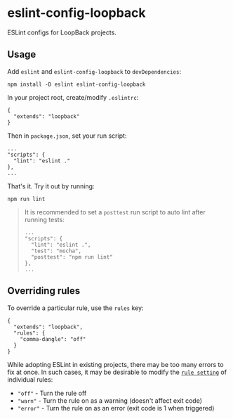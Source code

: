 # eslint-config-loopback

ESLint configs for LoopBack projects.

## Usage

Add `eslint` and `eslint-config-loopback` to `devDependencies`:

```
npm install -D eslint eslint-config-loopback
```

In your project root, create/modify `.eslintrc`:

```
{
  "extends": "loopback"
}
```

Then in `package.json`, set your run script:

```
...
"scripts": {
  "lint": "eslint ."
},
...
```

That's it. Try it out by running:

```
npm run lint
```

> It is recommended to set a `posttest` run script to auto lint after
> running tests:
>
> ```
> ...
> "scripts": {
>   "lint": "eslint .",
>   "test": "mocha",
>   "posttest": "npm run lint"
> },
> ...
> ```

## Overriding rules

To override a particular rule, use the `rules` key:

```
{
  "extends": "loopback",
  "rules": {
    "comma-dangle": "off"
  }
}
```

While adopting ESLint in existing projects, there may be too many errors to fix
at once. In such cases, it may be desirable to modify the [`rule setting`](http://eslint.org/docs/user-guide/configuring.html#configuring-rules)
of individual rules:

- `"off"` - Turn the rule off
- `"warn"` - Turn the rule on as a warning (doesn't affect exit code)
- `"error"` - Turn the rule on as an error (exit code is 1 when triggered)
